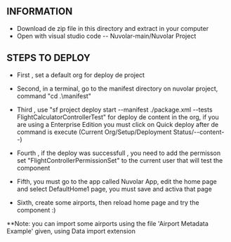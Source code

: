 ## INFORMATION

- Download de zip file in this directory and extract in your computer
- Open with visual studio code -- Nuvolar-main/Nuvolar Project

## STEPS TO DEPLOY 
 - First , set a default org for deploy de project

 - Second, in a terminal, go to the manifest directory on nuvolar project, command "cd .\manifest\"

 - Third , use "sf project deploy start --manifest ./package.xml --tests FlightCalculatorControllerTest" for deploy de content in the org, if you are using a 
   Enterprise Edition you must click on Quick deploy after de command is execute (Current Org/Setup/Deployment Status/--content--)

 - Fourth , if the deploy was successfull , you need to add the permisson set "FlightControllerPermissionSet" to the current user that will test the component

 - Fifth, you must go to the app called Nuvolar App, edit the home page and select DefaultHome1 page, you must save and activa that page

 - Sixth, create some airports, then reload home page and try the component :)

 **Note: you can import some airports using the file 'Airport Metadata Example' given, using Data import extension
